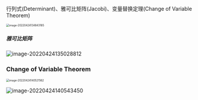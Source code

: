 行列式(Determinant)、雅可比矩阵(Jacobi)、变量替换定理(Change of Variable Theorem)



<img src="https://ik.imagekit.io/haochen/Typora/image-20220424134843165.png" alt="image-20220424134843165" style="zoom:50%;" />

##### **雅可比矩阵**

![image-20220424135028812](https://ik.imagekit.io/haochen/Typora/image-20220424135028812.png)

### **Change of Variable Theorem**

<img src="https://ik.imagekit.io/haochen/Typora/image-20220424140521562.png" alt="image-20220424140521562" style="zoom:50%;" />

![image-20220424140543450](https://ik.imagekit.io/haochen/Typora/image-20220424140543450.png)